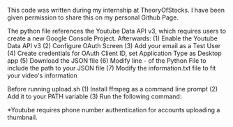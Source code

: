This code was written during my internship at TheoryOfStocks. I have been given permission to share this on my personal Github Page. 

The python file references the Youtube Data API v3, which requires users to create a new Google Console Project. Afterwards:
(1) Enable the Youtube Data API v3
(2) Configure OAuth Screen
(3) Add your email as a Test User
(4) Create credentials for OAuth Client ID, set Application Type as Desktop app
(5) Download the JSON file
(6) Modify line - of the Python File to include the path to your JSON file
(7) Modify the information.txt file to fit your video's information

Before running upload.sh
(1) Install ffmpeg as a command line prompt
(2) Add it to your PATH variable
(3) Run the following command:

*Youtube requires phone number authentication for accounts uploading a thumbnail. 

